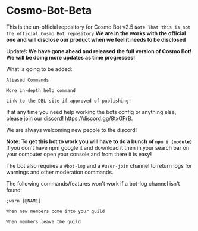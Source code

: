 # Cosmo-Bot-Beta
This is the un-official repository for Cosmo Bot v2.5
 `Note That this is not the official Cosmo Bot repository`
**We are in the works with the official one and will disclose our product when we feel it needs to be disclosed**

Update!: **We have gone ahead and released the full version of Cosmo Bot! We will be doing more updates as time progresses!**



What is going to be added:

`Aliased Commands`

`More in-depth help command`

`Link to the DBL site if approved of publishing!`

If at any time you need help working the bots config or anything else, please join our discord! https://discord.gg/8txGPrB.

We are always welcoming new people to the discord!

**Note: To get this bot to work you will have to do a bunch of ``npm i (module)``** If you don't have npm google it and download it then in your search bar on your computer open your console and from there it is easy!

The bot also requires a `#bot-log` and a `#user-join` channel to return logs for warnings and other moderation commands. 

The following commands/features won't work if a bot-log channel isn't found:

`;warn [@NAME]`

`When new members come into your guild`

`When members leave the guild`
